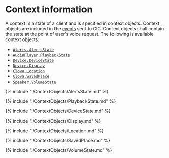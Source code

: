 # Context information

A context is a state of a client and is specified in context objects. Context objects are included in the [events](/CIC/References/CIC_API.md#Event) sent to CIC. Context objects shall contain the state at the point of user's voice request. The following is available context objects:

* [`Alerts.AlertsState`](#AlertsState)
* [`AudioPlayer.PlaybackState`](#PlaybackState)
* [`Device.DeviceState`](#DeviceState)
* [`Device.Display`](#Display)
* [`Clova.Location`](#Location)
* [`Clova.SavedPlace`](#SavedPlace)
* [`Speaker.VolumeState`](#VolumeState)

{% include "./ContextObjects/AlertsState.md" %}

{% include "./ContextObjects/PlaybackState.md" %}

{% include "./ContextObjects/DeviceState.md" %}

{% include "./ContextObjects/Display.md" %}

{% include "./ContextObjects/Location.md" %}

{% include "./ContextObjects/SavedPlace.md" %}

{% include "./ContextObjects/VolumeState.md" %}
